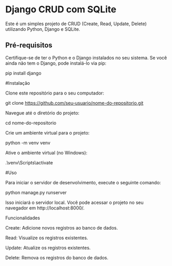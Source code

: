 

# Django CRUD com SQLite

Este é um simples projeto de CRUD (Create, Read, Update, Delete) utilizando Python, Django e SQLite.

## Pré-requisitos

Certifique-se de ter o Python e o Django instalados no seu sistema. Se você ainda não tem o Django, pode instalá-lo via pip:


pip install django

#Instalação

Clone este repositório para o seu computador:


git clone https://github.com/seu-usuario/nome-do-repositorio.git

Navegue até o diretório do projeto:

cd nome-do-repositorio

Crie um ambiente virtual para o projeto:

python -m venv venv

Ative o ambiente virtual (no Windows):

.\venv\Scripts\activate




#Uso

Para iniciar o servidor de desenvolvimento, execute o seguinte comando:

python manage.py runserver


Isso iniciará o servidor local. Você pode acessar o projeto no seu navegador em http://localhost:8000/.

Funcionalidades

Create: Adicione novos registros ao banco de dados.

Read: Visualize os registros existentes.

Update: Atualize os registros existentes.

Delete: Remova os registros do banco de dados.


